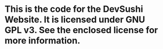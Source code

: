 # This is the code for the DevSushi Website. It is licensed under GNU GPL v3. See the enclosed license for more information.